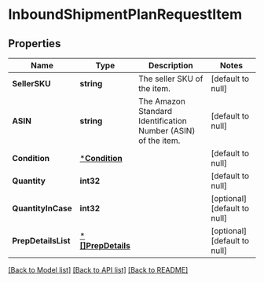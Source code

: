# InboundShipmentPlanRequestItem

## Properties
Name | Type | Description | Notes
------------ | ------------- | ------------- | -------------
**SellerSKU** | **string** | The seller SKU of the item. | [default to null]
**ASIN** | **string** | The Amazon Standard Identification Number (ASIN) of the item. | [default to null]
**Condition** | [***Condition**](Condition.md) |  | [default to null]
**Quantity** | **int32** |  | [default to null]
**QuantityInCase** | **int32** |  | [optional] [default to null]
**PrepDetailsList** | [***[]PrepDetails**](array.md) |  | [optional] [default to null]

[[Back to Model list]](../README.md#documentation-for-models) [[Back to API list]](../README.md#documentation-for-api-endpoints) [[Back to README]](../README.md)

